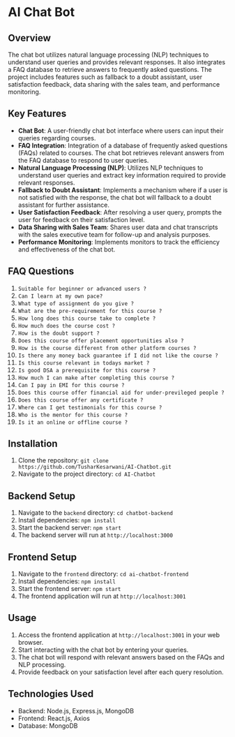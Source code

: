 # AI Chat Bot

## Overview
 The chat bot utilizes natural language processing (NLP) techniques to understand user queries and provides relevant responses. It also integrates a FAQ database to retrieve answers to frequently asked questions. The project includes features such as fallback to a doubt assistant, user satisfaction feedback, data sharing with the sales team, and performance monitoring.

## Key Features
- **Chat Bot**: A user-friendly chat bot interface where users can input their queries regarding courses.
- **FAQ Integration**: Integration of a database of frequently asked questions (FAQs) related to courses. The chat bot retrieves relevant answers from the FAQ database to respond to user queries.
- **Natural Language Processing (NLP)**: Utilizes NLP techniques to understand user queries and extract key information required to provide relevant responses.
- **Fallback to Doubt Assistant**: Implements a mechanism where if a user is not satisfied with the response, the chat bot will fallback to a doubt assistant for further assistance.
- **User Satisfaction Feedback**: After resolving a user query, prompts the user for feedback on their satisfaction level.
- **Data Sharing with Sales Team**: Shares user data and chat transcripts with the sales executive team for follow-up and analysis purposes.
- **Performance Monitoring**: Implements monitors to track the efficiency and effectiveness of the chat bot.

## FAQ Questions
1. `Suitable for beginner or advanced users ?`
2. `Can I learn at my own pace?`
3. `What type of assignment do you give ?`
4. `What are the pre-requirement for this course ?`
5. `How long does this course take to complete ?`
6. `How much does the course cost ?`
7. `How is the doubt support ?`
8. `Does this course offer placement opportunities also ?`
9. `How is the course different from other platform courses ?`
10. `Is there any money back guarantee if I did not like the course ?`
11. `Is this course relevant in todays market ?`
12. `Is good DSA a prerequisite for this course ?`
13. `How much I can make after completing this course ?`
14. `Can I pay in EMI for this course ?`
15. `Does this course offer financial aid for under-previleged people ?`
16. `Does this course offer any certificate ?`
17. `Where can I get testimonials for this course ?`
18. `Who is the mentor for this course ?`
19. `Is it an online or offline course ?`

## Installation
1. Clone the repository: `git clone https://github.com/TusharKesarwani/AI-Chatbot.git`
2. Navigate to the project directory: `cd AI-Chatbot`

## Backend Setup
1. Navigate to the `backend` directory: `cd chatbot-backend`
2. Install dependencies: `npm install`
3. Start the backend server: `npm start`
4. The backend server will run at `http://localhost:3000`

## Frontend Setup
1. Navigate to the `frontend` directory: `cd ai-chatbot-frontend`
2. Install dependencies: `npm install`
3. Start the frontend server: `npm start`
4. The frontend application will run at `http://localhost:3001`

## Usage
1. Access the frontend application at `http://localhost:3001` in your web browser.
2. Start interacting with the chat bot by entering your queries.
3. The chat bot will respond with relevant answers based on the FAQs and NLP processing.
4. Provide feedback on your satisfaction level after each query resolution.

## Technologies Used
- Backend: Node.js, Express.js, MongoDB
- Frontend: React.js, Axios
- Database: MongoDB


